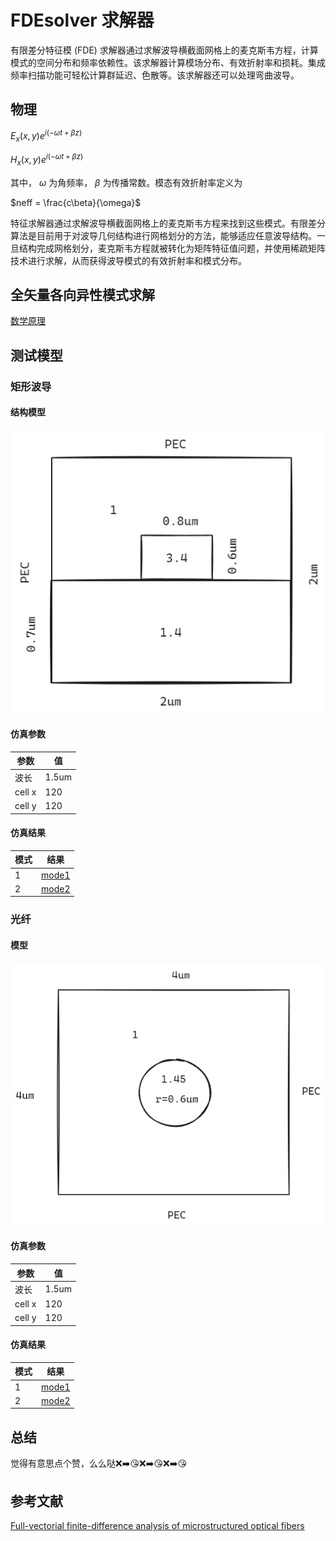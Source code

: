 

# FDEsolver 求解器



有限差分特征模 (FDE) 求解器通过求解波导横截面网格上的麦克斯韦方程，计算模式的空间分布和频率依赖性。该求解器计算模场分布、有效折射率和损耗。集成频率扫描功能可轻松计算群延迟、色散等。该求解器还可以处理弯曲波导。

## 物理

$E_x (x,y)e^{i (-\omega t + \beta z)}$

$H_x (x,y)e^{i (-\omega t + \beta z)}$

其中， $\omega$ 为角频率， $\beta$ 为传播常数。模态有效折射率定义为

$neff = \frac{c\beta}{\omega}$

特征求解器通过求解波导横截面网格上的麦克斯韦方程来找到这些模式。有限差分算法是目前用于对波导几何结构进行网格划分的方法，能够适应任意波导结构。一旦结构完成网格划分，麦克斯韦方程就被转化为矩阵特征值问题，并使用稀疏矩阵技术进行求解，从而获得波导模式的有效折射率和模式分布。

## 全矢量各向异性模式求解
 

 [ 数学原理](doc/BPM全矢量解模.pdf)

## 测试模型




### 矩形波导

#### 结构模型
![alt text](images/waveguide/model.png)

#### 仿真参数
|参数|值
|---|---|
|波长|1.5um
|cell x|120|
|cell y|120|

#### 仿真结果
|模式|结果|
|---|---|
|1|[mode1](images/waveguide/mode1.md)|
|2|[mode2](images/waveguide/mode2.md )|


### 光纤

#### 模型
![alt text](images/fiber/model.png)

#### 仿真参数
|参数|值
|---|---|
|波长|1.5um
|cell x|120|
|cell y|120|


#### 仿真结果
|模式|结果|
|---|---|
|1|[mode1](images/fiber/mode1.md)|
|2|[mode2]( images/fiber/mode2.md)|


## 总结

觉得有意思点个赞，么么哒❌➡️😘❌➡️😘❌➡️😘



## 参考文献

[Full-vectorial finite-difference analysis of microstructured optical fibers](<reference/Zhu 和 Brown - 2002 - Full-vectorial finite-difference analysis of micro.pdf>)

